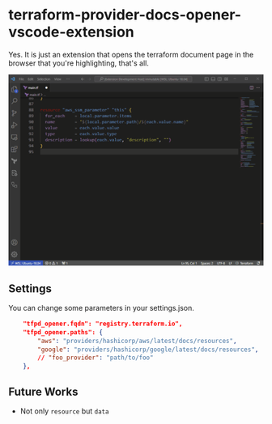 # terraform-provider-docs-opener-vscode-extension

Yes. It is just an extension that opens the terraform document page in the browser that you're highlighting, that's all.

![Demo](./doc/demo.gif)

## Settings

You can change some parameters in your settings.json.

```json
    "tfpd_opener.fqdn": "registry.terraform.io",
    "tfpd_opener.paths": {
        "aws": "providers/hashicorp/aws/latest/docs/resources",
        "google": "providers/hashicorp/google/latest/docs/resources",
        // "foo_provider": "path/to/foo"
    },
```

## Future Works

- Not only `resource` but `data`
